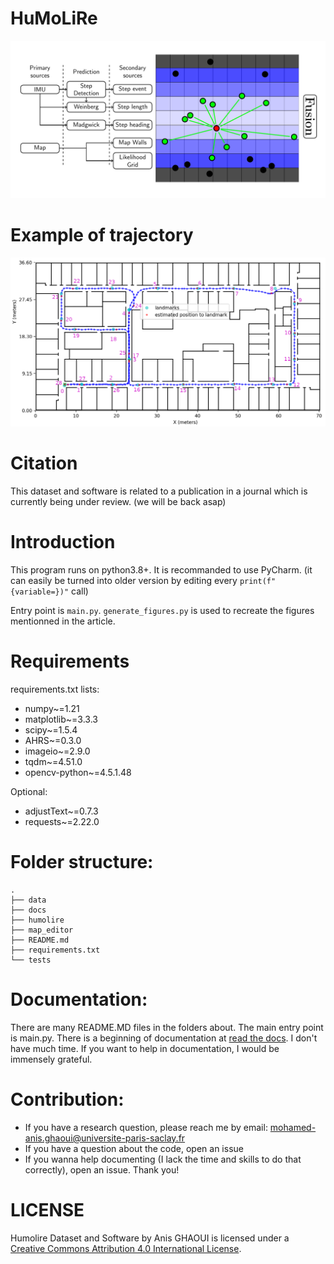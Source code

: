 # HuMoLiRe
![humolire](./figure.jpg?raw=true)

# Example of trajectory
![trajectory](./trajectory.jpg?raw=true)
# Citation
This dataset and software is related to a publication in a journal which is currently being under review. (we will be back asap)

# Introduction
This program runs on python3.8+. It is recommanded to use PyCharm.
(it can easily be turned into older version by editing every `print(f"{variable=})"` call)

Entry point is `main.py`. `generate_figures.py` is used to recreate the figures mentionned in the article. 

# Requirements
requirements.txt lists:
* numpy~=1.21
* matplotlib~=3.3.3
* scipy~=1.5.4
* AHRS~=0.3.0
* imageio~=2.9.0
* tqdm~=4.51.0
* opencv-python~=4.5.1.48

Optional:
* adjustText~=0.7.3
* requests~=2.22.0

# Folder structure:
	.
	├── data
	├── docs
	├── humolire
	├── map_editor
	├── README.md
	├── requirements.txt
	└── tests


# Documentation:
There are many README.MD files in the folders about.
The main entry point is main.py.
There is a beginning of documentation at [read the docs](https://humolire.readthedocs.io/en/latest/). I don't have much time. If you want to help in documentation, I would be immensely grateful. 

# Contribution:
* If you have a research question, please reach me by email: [mohamed-anis.ghaoui@universite-paris-saclay.fr](mailto:mohamed-anis.ghaoui@universite-paris-saclay.fr)
* If you have a question about the code, open an issue
* If you wanna help documenting (I lack the time and skills to do that correctly), open an issue.
Thank you!

# LICENSE
Humolire Dataset and Software by Anis GHAOUI is licensed under a [Creative Commons Attribution 4.0 International License](https://creativecommons.org/licenses/by/4.0).
